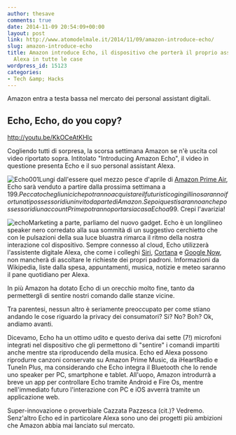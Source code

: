 ```yaml
---
author: thesave
comments: true
date: 2014-11-09 20:54:09+00:00
layout: post
link: http://www.atomodelmale.it/2014/11/09/amazon-introduce-echo/
slug: amazon-introduce-echo
title: Amazon introduce Echo, il dispositivo che porterà il proprio assistente digitale
  Alexa in tutte le case
wordpress_id: 15123
categories:
- Tech &amp; Hacks
---
```


Amazon entra a testa bassa nel mercato dei personal assistant digitali.



## Echo, Echo, do you copy?



http://youtu.be/KkOCeAtKHIc

Cogliendo tutti di sorpresa, la scorsa settimana Amazon se n'è uscita col video riportato sopra. Intitolato "Introducing Amazon Echo", il video in questione presenta Echo e il suo personal assistant Alexa.

![Echo001](http://www.atomodelmale.it/wp-content/uploads/2014/11/Echo001-300x176.png)Lungi dall'essere quel mezzo pesce d'aprile di [Amazon Prime Air](http://www.amazon.com/b?node=8037720011), Echo sarà venduto a partire dalla prossima settimana a 199$. Peccato che gli unici che potranno acquistare il futuristico gingillino saranno i fortunati possessori di un invito da parte di Amazon. Se poi questi saranno anche possessori di un account Prime potranno portarsi a casa Echo a 99$. Crepi l'avarizia!

![echo](http://www.atomodelmale.it/wp-content/uploads/2014/11/echo-300x213.png)Marketing a parte, parliamo del nuovo gadget. Echo è un longilineo speaker nero corredato alla sua sommità di un suggestivo cerchietto che con le pulsazioni della sua luce bluastra rimarca il ritmo della nostra interazione col dispositivo. Sempre connesso al cloud, Echo utilizzerà l'assistente digitale Alexa, che come i colleghi [Siri](http://www.atomodelmale.it/2011/10/04/apple-ecco-il-nuovo-iphone-4s/), [Cortana](http://www.windowsphone.com/en-gb/how-to/wp8/cortana/meet-cortana) e [Google Now](http://www.google.com/landing/now/), non mancherà di ascoltare le richieste dei propri padroni. Informazioni da Wikipedia, liste dalla spesa, appuntamenti, musica, notizie e meteo saranno il pane quotidiano per Alexa.

In più Amazon ha dotato Echo di un orecchio molto fine, tanto da permettergli di sentire nostri comando dalle stanze vicine.

Tra parentesi, nessun altro è seriamente preoccupato per come stiano andando le cose riguardo la privacy dei consumatori? Si? No? Boh? Ok, andiamo avanti.



Dicevamo, Echo ha un ottimo udito e questo deriva dai sette (7!) microfoni integrati nel dispositivo che gli permettono di "sentire" i comandi impartiti anche mentre sta riproducendo della musica. Echo ed Alexa possono riprodurre canzoni conservate su Amazon Prime Music, da iHeartRadio e TuneIn Plus, ma considerando che Echo integra il Bluetooth che lo rende uno speaker per PC, smartphone e tablet. All'uopo, Amazon introdurrà a breve un app per controllare Echo tramite Android e Fire Os, mentre nell'immediato futuro l'interazione con PC e iOS avverrà tramite un applicazione web.

Super-innovazione o proverbiale Cazzata Pazzesca (cit.)? Vedremo. Senz'altro Echo ed in particolare Alexa sono uno dei progetti più ambizioni che Amazon abbia mai lanciato sul mercato.
